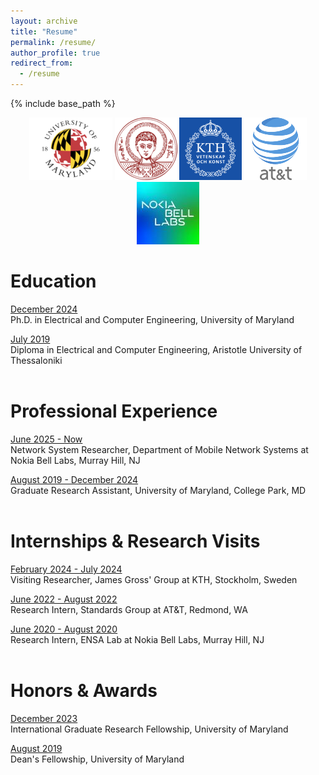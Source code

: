 ```yaml
---
layout: archive
title: "Resume"
permalink: /resume/
author_profile: true
redirect_from:
  - /resume
---
```


{% include base_path %}


<p align="center">
    <img src="/images/umd-logo.png" />   <img src="/images/auth-logo.png" /> <img src="/images/KTH-logo.png" />
 <img src="/images/at&t.png" />   <img src="/images/nokia-logo.jpg" />
</p>

Education
======

<ins> December 2024 </ins> <br/>
Ph.D. in Electrical and Computer Engineering, University of Maryland 

<ins>July 2019</ins><br/>
Diploma in Electrical and Computer Engineering, Aristotle University of Thessaloniki
<br/>
<br/>

Professional Experience
======
<ins> June 2025 - Now </ins> <br/>
Network System Researcher, Department of Mobile Network Systems at Nokia Bell Labs, Murray Hill, NJ

<ins> August 2019  - December 2024 </ins> <br/>
Graduate Research Assistant, University of Maryland, College Park, MD
<br/>
<br/>

Internships & Research Visits
======

<ins>February 2024 - July 2024</ins> <br/>
Visiting Researcher, James Gross' Group at KTH, Stockholm, Sweden

<ins>June 2022 - August 2022</ins> <br/>
Research Intern, Standards Group at AT&T, Redmond, WA

<ins>June 2020 - August 2020</ins> <br/>
Research Intern, ENSA Lab at Nokia Bell Labs, Murray Hill, NJ
<br/>
<br/>

Honors & Awards
======

<ins>December 2023</ins> <br/>
International Graduate Research Fellowship, University of Maryland <br/>

<ins>August 2019</ins> <br/>
Dean's Fellowship, University of Maryland <br/>
<br/>
<br/>
